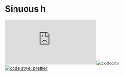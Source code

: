 # Sinuous h

![Badge size](http://img.badgesize.io/https://unpkg.com/sinuous@latest/h/dist/h.min.js?compression=gzip&label=gzip&style=flat-square)
[![codecov](https://img.shields.io/codecov/c/github/luwes/sinuous/h.svg?style=flat-square)](https://codecov.io/gh/luwes/sinuous)
[![code style: prettier](https://img.shields.io/badge/code_style-prettier-ff69b4.svg?style=flat-square)](https://github.com/prettier/prettier)
